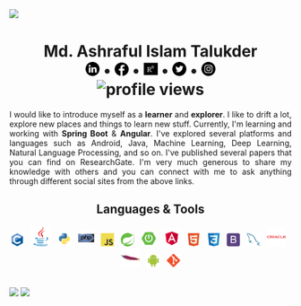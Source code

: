<img src="images/Streaming.gif">
<h1 align = "center">Md. Ashraful Islam Talukder<br> <a href = "https://www.linkedin.com/in/ashraful-talukder/" title = "Connect with me on LinkedIn"><img src = "images/linkedin.png" width = "25px" height = "25px"></a> • <a href = "https://www.facebook.com/ash.talukder/" title = "Follow me on Facebook"><img src = "images/facebook-circular-logo.png" width = "25px" height = "24px"></a> • <a href = "https://www.researchgate.net/profile/Md_Talukder11" title = "find me on ResearchGate"><img src = "images/rg.svg" width = "25px" height = "25px"></a> • <a href = "https://twitter.com/ash_talukder" title = "Follow me on Twitter"><img src = "images/twitter.png" width = "25px" height = "25px"></a> • <a href = "https://www.instagram.com/ashraful_talukder/" title = "Follow me on Instagram"><img src = "images/instagram.png" width = "25px" height = "25px"></a><br><img src="https://gpvc.arturio.dev/ashraful-talukder" alt="profile views"></h1>


<p align = "justify">I would like to introduce myself as a <b>learner</b> and <b>explorer</b>. I like to drift a lot, explore new places and things to learn new stuff. Currently, I'm learning and working with <b>Spring Boot</b> & <b>Angular</b>. I've explored several platforms and languages such as Android, Java, Machine Learning, Deep Learning, Natural Language Processing, and so on. I've published several papers that you can find on ResearchGate. I'm very much generous to share my knowledge with others and you can connect with me to ask anything through different social sites from the above links.</p>



<h2 align = "center">Languages & Tools</h2>
<div align = "center">
  <img src = "images/language/c-original.svg" title="C" width = "24px"> &nbsp;
  <img src = "images/language/java-original.svg" title="java" width = "36px"> &nbsp;
  <img src = "images/language/python-original.svg" title="Python" width = "24px"> &nbsp;
  <img src = "images/language/php-original.svg" title="php" width = "30px"> &nbsp;
  <img src = "images/language/javascript-original.svg" title="JavaScript" width = "24px"> &nbsp;
  <img src= "images/language/springio-icon.svg" title="Spring" width = "24px"> &nbsp;
  <img src= "images/language/spring-boot.png" title="Spring Boot" width = "28px">  &nbsp;
  <img src = "images/language/angular.svg" title="Angular" width = "30px"> &nbsp;
  <img src = "images/language/html5-original.svg" title="HTML5" width = "24px"> &nbsp;
  <img src = "images/language/css3-original.svg" title="CSS3" width = "24px"> &nbsp;
  <img src = "images/language/bootstrap-plain.svg" title="Bootstrap" width = "24px"> &nbsp;
  <img src = "images/language/mysql-original.svg" title="MySQL" width = "24px"> &nbsp;
  <img src = "images/language/oracle-original.svg" title="Oracle" width = "34px"> &nbsp;
  <img src = "images/language/apache-original.svg" title="Apache" width = "34px"> &nbsp;
  <img src = "images/language/android-original.svg" title="Android" width = "24px"> &nbsp;
  <img src = "images/language/git-original.svg" title="Git" width = "24px">
</div>

<br>

<a href="https://github.com/ashraful-talukder/github-readme-stats"><img src="https://github-readme-stats.vercel.app/api/top-langs/?username=ashraful-talukder&layout=compact&theme=vue&langs_count=6" align = "center" width="375"></a> <a href = "https://github.com/ashraful-talukder/github-readme-stats">
  <img src = "https://github-readme-stats.vercel.app/api?username=ashraful-talukder&show_icons=true&count_private=true&theme=vue" align = "center" width="250">
</a>

